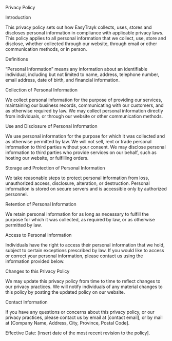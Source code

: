 Privacy Policy

Introduction

This privacy policy sets out how EasyTrayk collects, uses, stores and discloses personal information in compliance with applicable privacy laws. This policy applies to all personal information that we collect, use, store and disclose, whether collected through our website, through email or other communication methods, or in person.

Definitions

“Personal Information” means any information about an identifiable individual, including but not limited to name, address, telephone number, email address, date of birth, and financial information.

Collection of Personal Information

We collect personal information for the purpose of providing our services, maintaining our business records, communicating with our customers, and as otherwise required by law. We may collect personal information directly from individuals, or through our website or other communication methods.

Use and Disclosure of Personal Information

We use personal information for the purpose for which it was collected and as otherwise permitted by law. We will not sell, rent or trade personal information to third parties without your consent. We may disclose personal information to third parties who provide services on our behalf, such as hosting our website, or fulfilling orders.

Storage and Protection of Personal Information

We take reasonable steps to protect personal information from loss, unauthorized access, disclosure, alteration, or destruction. Personal information is stored on secure servers and is accessible only by authorized personnel.

Retention of Personal Information

We retain personal information for as long as necessary to fulfill the purpose for which it was collected, as required by law, or as otherwise permitted by law.

Access to Personal Information

Individuals have the right to access their personal information that we hold, subject to certain exceptions prescribed by law. If you would like to access or correct your personal information, please contact us using the information provided below.

Changes to this Privacy Policy

We may update this privacy policy from time to time to reflect changes to our privacy practices. We will notify individuals of any material changes to this policy by posting the updated policy on our website.

Contact Information

If you have any questions or concerns about this privacy policy, or our privacy practices, please contact us by email at [contact email], or by mail at [Company Name, Address, City, Province, Postal Code].

Effective Date: [insert date of the most recent revision to the policy].
